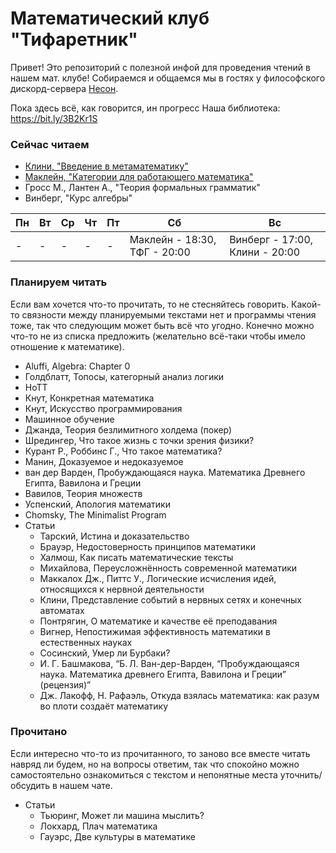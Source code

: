 # Математический клуб "Тифаретник"
Привет! Это репозиторий с полезной инфой для проведения чтений в нашем мат. клубе! Собираемся и общаемся мы в гостях у философского дискорд-сервера [Несон](https://discord.gg/GNb2u4m). 

Пока здесь всё, как говорится, ин прогресс
Наша библиотека: https://bit.ly/3B2Kr1S


### Сейчас читаем
	
- [Клини, "Введение в метаматематику"](https://github.com/nerdladybug/math_club/tree/main/metamath_intro)
- [Маклейн, "Категории для работающего математика"](https://github.com/nerdladybug/math_club/tree/main/category)
- Гросс М., Лантен А., "Теория формальных грамматик"
- Винберг, "Курс алгебры"

| Пн | Вт | Ср | Чт | Пт | Сб                           | Вс                             |
|----|----|----|----|----|------------------------------|--------------------------------|
| -  | -  | -  | -  | -  | Маклейн - 18:30, ТФГ - 20:00 | Винберг - 17:00, Клини - 20:00 | 

### Планируем читать

Если вам хочется что-то прочитать, то не стесняйтесь говорить. Какой-то связности между планируемыми текстами нет и программы чтения тоже, так что следующим может быть всё что угодно. Конечно можно что-то не из списка предложить (желательно всё-таки чтобы имело отношение к математике).

- Aluffi, Algebra: Chapter 0
- Голдблатт, Топосы, категорный анализ логики
- HoTT
- Кнут, Конкретная математика
- Кнут, Искусство программирования 
- Машинное обучение
- Джанда, Теория безлимитного холдема (покер)
- Шредингер, Что такое жизнь с точки зрения физики?
- Курант Р., Роббинс Г., Что такое математика?
- Манин, Доказуемое и недоказуемое
- ван дер Варден, Пробуждающаяся наука. Математика Древнего Египта, Вавилона и Греции
- Вавилов, Теория множеств
- Успенский, Апология математики
- Chomsky, The Minimalist Program
- Статьи
	- Тарский, Истина и доказательство
	- Брауэр, Недостоверность принципов математики
	- Халмош, Как писать математические тексты
	- Михайлова, Переусложнённость современной математики
	- Маккалох Дж., Питтс У., Логические исчисления идей, относящихся к нервной деятельности
	- Клини, Представление событий в нервных сетях и конечных автоматах
	- Понтрягин, О математике и качестве её преподавания
	- Вигнер, Непостижимая эффективность математики в естественных науках
	- Сосинский, Умер ли Бурбаки?
	- И. Г. Башмакова, “Б. Л. Ван-дер-Варден, “Пробуждающаяся наука. Математика древнего Египта, Вавилона и Греции” (рецензия)”
	- Дж. Лакофф, Н. Рафаэль, Откуда взялась математика: как разум во плоти создаёт математику
### Прочитано

Если интересно что-то из прочитанного, то заново все вместе читать навряд ли будем, но на вопросы ответим, так что спокойно можно самостоятельно ознакомиться с текстом и непонятные места уточнить/обсудить в нашем чате. 

- Статьи
	- Тьюринг, Может ли машина мыслить?
	- Локхард, Плач математика
	- Гауэрс, Две культуры в математике
